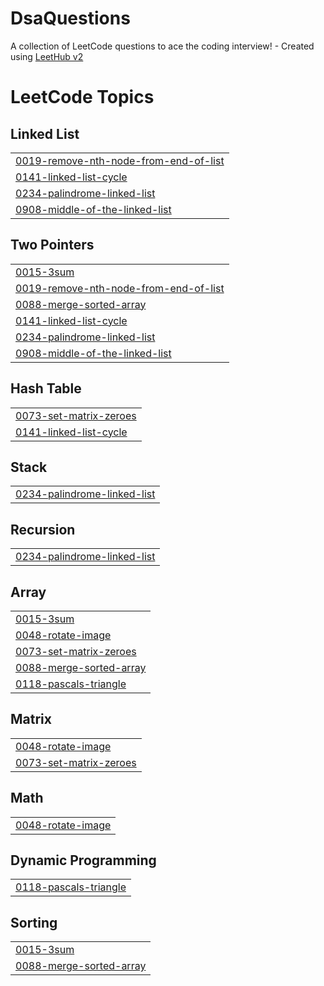 # DsaQuestions
A collection of LeetCode questions to ace the coding interview! - Created using [LeetHub v2](https://github.com/arunbhardwaj/LeetHub-2.0)

<!---LeetCode Topics Start-->
# LeetCode Topics
## Linked List
|  |
| ------- |
| [0019-remove-nth-node-from-end-of-list](https://github.com/Rish-Hub05/DsaQuestions/tree/master/0019-remove-nth-node-from-end-of-list) |
| [0141-linked-list-cycle](https://github.com/Rish-Hub05/DsaQuestions/tree/master/0141-linked-list-cycle) |
| [0234-palindrome-linked-list](https://github.com/Rish-Hub05/DsaQuestions/tree/master/0234-palindrome-linked-list) |
| [0908-middle-of-the-linked-list](https://github.com/Rish-Hub05/DsaQuestions/tree/master/0908-middle-of-the-linked-list) |
## Two Pointers
|  |
| ------- |
| [0015-3sum](https://github.com/Rish-Hub05/DsaQuestions/tree/master/0015-3sum) |
| [0019-remove-nth-node-from-end-of-list](https://github.com/Rish-Hub05/DsaQuestions/tree/master/0019-remove-nth-node-from-end-of-list) |
| [0088-merge-sorted-array](https://github.com/Rish-Hub05/DsaQuestions/tree/master/0088-merge-sorted-array) |
| [0141-linked-list-cycle](https://github.com/Rish-Hub05/DsaQuestions/tree/master/0141-linked-list-cycle) |
| [0234-palindrome-linked-list](https://github.com/Rish-Hub05/DsaQuestions/tree/master/0234-palindrome-linked-list) |
| [0908-middle-of-the-linked-list](https://github.com/Rish-Hub05/DsaQuestions/tree/master/0908-middle-of-the-linked-list) |
## Hash Table
|  |
| ------- |
| [0073-set-matrix-zeroes](https://github.com/Rish-Hub05/DsaQuestions/tree/master/0073-set-matrix-zeroes) |
| [0141-linked-list-cycle](https://github.com/Rish-Hub05/DsaQuestions/tree/master/0141-linked-list-cycle) |
## Stack
|  |
| ------- |
| [0234-palindrome-linked-list](https://github.com/Rish-Hub05/DsaQuestions/tree/master/0234-palindrome-linked-list) |
## Recursion
|  |
| ------- |
| [0234-palindrome-linked-list](https://github.com/Rish-Hub05/DsaQuestions/tree/master/0234-palindrome-linked-list) |
## Array
|  |
| ------- |
| [0015-3sum](https://github.com/Rish-Hub05/DsaQuestions/tree/master/0015-3sum) |
| [0048-rotate-image](https://github.com/Rish-Hub05/DsaQuestions/tree/master/0048-rotate-image) |
| [0073-set-matrix-zeroes](https://github.com/Rish-Hub05/DsaQuestions/tree/master/0073-set-matrix-zeroes) |
| [0088-merge-sorted-array](https://github.com/Rish-Hub05/DsaQuestions/tree/master/0088-merge-sorted-array) |
| [0118-pascals-triangle](https://github.com/Rish-Hub05/DsaQuestions/tree/master/0118-pascals-triangle) |
## Matrix
|  |
| ------- |
| [0048-rotate-image](https://github.com/Rish-Hub05/DsaQuestions/tree/master/0048-rotate-image) |
| [0073-set-matrix-zeroes](https://github.com/Rish-Hub05/DsaQuestions/tree/master/0073-set-matrix-zeroes) |
## Math
|  |
| ------- |
| [0048-rotate-image](https://github.com/Rish-Hub05/DsaQuestions/tree/master/0048-rotate-image) |
## Dynamic Programming
|  |
| ------- |
| [0118-pascals-triangle](https://github.com/Rish-Hub05/DsaQuestions/tree/master/0118-pascals-triangle) |
## Sorting
|  |
| ------- |
| [0015-3sum](https://github.com/Rish-Hub05/DsaQuestions/tree/master/0015-3sum) |
| [0088-merge-sorted-array](https://github.com/Rish-Hub05/DsaQuestions/tree/master/0088-merge-sorted-array) |
<!---LeetCode Topics End-->